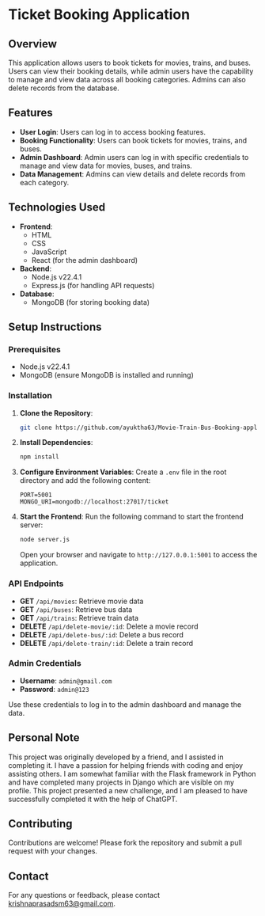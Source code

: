 # Ticket Booking Application

## Overview

This application allows users to book tickets for movies, trains, and buses. Users can view their booking details, while admin users have the capability to manage and view data across all booking categories. Admins can also delete records from the database.

## Features

- **User Login**: Users can log in to access booking features.
- **Booking Functionality**: Users can book tickets for movies, trains, and buses.
- **Admin Dashboard**: Admin users can log in with specific credentials to manage and view data for movies, buses, and trains.
- **Data Management**: Admins can view details and delete records from each category.

## Technologies Used

- **Frontend**: 
  - HTML
  - CSS
  - JavaScript
  - React (for the admin dashboard)
- **Backend**: 
  - Node.js v22.4.1
  - Express.js (for handling API requests)
- **Database**: 
  - MongoDB (for storing booking data)

## Setup Instructions

### Prerequisites

- Node.js v22.4.1
- MongoDB (ensure MongoDB is installed and running)

### Installation

1. **Clone the Repository**:
    ```bash
    git clone https://github.com/ayuktha63/Movie-Train-Bus-Booking-application.git
    ```

2. **Install Dependencies**:
    ```bash
    npm install
    ```

3. **Configure Environment Variables**:
    Create a `.env` file in the root directory and add the following content:
    ```env
    PORT=5001
    MONGO_URI=mongodb://localhost:27017/ticket
    ```

4. **Start the Frontend**:
    Run the following command to start the frontend server:
    ```bash
    node server.js
    ```

    Open your browser and navigate to `http://127.0.0.1:5001` to access the application.

### API Endpoints

- **GET** `/api/movies`: Retrieve movie data
- **GET** `/api/buses`: Retrieve bus data
- **GET** `/api/trains`: Retrieve train data
- **DELETE** `/api/delete-movie/:id`: Delete a movie record
- **DELETE** `/api/delete-bus/:id`: Delete a bus record
- **DELETE** `/api/delete-train/:id`: Delete a train record

### Admin Credentials

- **Username**: `admin@gmail.com`
- **Password**: `admin@123`

Use these credentials to log in to the admin dashboard and manage the data.

## Personal Note

This project was originally developed by a friend, and I assisted in completing it. I have a passion for helping friends with coding and enjoy assisting others. I am somewhat familiar with the Flask framework in Python and have completed many projects in Django which are visible on my profile. This project presented a new challenge, and I am pleased to have successfully completed it with the help of ChatGPT.

## Contributing

Contributions are welcome! Please fork the repository and submit a pull request with your changes.

## Contact

For any questions or feedback, please contact [krishnaprasadsm63@gmail.com](mailto:krishnaprasadsm63@gmail.com).

